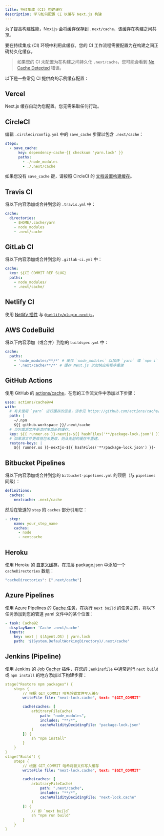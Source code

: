 ```yaml
---
title: 持续集成 (CI) 构建缓存
description: 学习如何配置 CI 以缓存 Next.js 构建
---
```


为了提高构建性能，Next.js 会将缓存保存到 `.next/cache`，该缓存在构建之间共享。

要在持续集成 (CI) 环境中利用此缓存，您的 CI 工作流程需要配置为在构建之间正确持久化缓存。

> 如果您的 CI 未配置为在构建之间持久化 `.next/cache`，您可能会看到 [No Cache Detected](/docs/messages/no-cache) 错误。

以下是一些常见 CI 提供商的示例缓存配置：

## Vercel

Next.js 缓存自动为您配置。您无需采取任何行动。

## CircleCI

编辑 `.circleci/config.yml` 中的 `save_cache` 步骤以包含 `.next/cache`：

```yaml
steps:
  - save_cache:
      key: dependency-cache-{{ checksum "yarn.lock" }}
      paths:
        - ./node_modules
        - ./.next/cache
```

如果您没有 `save_cache` 键，请按照 CircleCI 的 [文档设置构建缓存](https://circleci.com/docs/2.0/caching/)。

## Travis CI

将以下内容添加或合并到您的 `.travis.yml` 中：

```yaml
cache:
  directories:
    - $HOME/.cache/yarn
    - node_modules
    - .next/cache
```

## GitLab CI

将以下内容添加或合并到您的 `.gitlab-ci.yml` 中：

```yaml
cache:
  key: ${CI_COMMIT_REF_SLUG}
  paths:
    - node_modules/
    - .next/cache/
```

## Netlify CI

使用 [Netlify 插件](https://www.netlify.com/products/build/plugins/) 与 [`@netlify/plugin-nextjs`](https://www.npmjs.com/package/@netlify/plugin-nextjs)。

## AWS CodeBuild

将以下内容添加（或合并）到您的 `buildspec.yml` 中：

```yaml
cache:
  paths:
    - 'node_modules/**/*' # 缓存 `node_modules` 以加快 `yarn` 或 `npm i` 的速度
    - '.next/cache/**/*' # 缓存 Next.js 以加快应用程序重建
```

## GitHub Actions

使用 GitHub 的 [actions/cache](https://github.com/actions/cache)，在您的工作流文件中添加以下步骤：

```yaml
uses: actions/cache@v4
with:
  # 有关使用 `yarn` 进行缓存的信息，请参见 https://github.com/actions/cache/blob/main/examples.md#node---yarn 或者您可以利用 actions/setup-node 进行缓存 https://github.com/actions/setup-node
  path: |
    ~/.npm
    ${{ github.workspace }}/.next/cache
  # 当包或源文件更改时生成新的缓存。
  key: ${{ runner.os }}-nextjs-${{ hashFiles('**/package-lock.json') }}-${{ hashFiles('**/*.js', '**/*.jsx', '**/*.ts', '**/*.tsx') }}
  # 如果源文件更改但包未更改，则从先前的缓存中重建。
  restore-keys: |
    ${{ runner.os }}-nextjs-${{ hashFiles('**/package-lock.json') }}-
```

## Bitbucket Pipelines

将以下内容添加或合并到您的 `bitbucket-pipelines.yml` 的顶层（与 `pipelines` 同级）：

```yaml
definitions:
  caches:
    nextcache: .next/cache
```

然后在管道的 `step` 的 `caches` 部分引用它：

```yaml
- step:
    name: your_step_name
    caches:
      - node
      - nextcache
```

## Heroku

使用 Heroku 的 [自定义缓存](https://devcenter.heroku.com/articles/nodejs-support#custom-caching)，在顶层 package.json 中添加一个 `cacheDirectories` 数组：

```javascript
"cacheDirectories": [".next/cache"]
```

## Azure Pipelines

使用 Azure Pipelines 的 [Cache 任务](https://docs.microsoft.com/en-us/azure/devops/pipelines/tasks/utility/cache)，在执行 `next build` 的任务之前，将以下任务添加到您的管道 yaml 文件中的某个位置：

```yaml
- task: Cache@2
  displayName: 'Cache .next/cache'
  inputs:
    key: next | $(Agent.OS) | yarn.lock
    path: '$(System.DefaultWorkingDirectory)/.next/cache'
```
## Jenkins (Pipeline)

使用 Jenkins 的 [Job Cacher](https://www.jenkins.io/doc/pipeline/steps/jobcacher/) 插件，在您的 `Jenkinsfile` 中通常运行 `next build` 或 `npm install` 的地方添加以下构建步骤：

```yaml
stage("Restore npm packages") {
    steps {
        // 根据 GIT_COMMIT 哈希将锁文件写入缓存
        writeFile file: "next-lock.cache", text: "$GIT_COMMIT"

        cache(caches: [
            arbitraryFileCache(
                path: "node_modules",
                includes: "**/*",
                cacheValidityDecidingFile: "package-lock.json"
            )
        ]) {
            sh "npm install"
        }
    }
}
stage("Build") {
    steps {
        // 根据 GIT_COMMIT 哈希将锁文件写入缓存
        writeFile file: "next-lock.cache", text: "$GIT_COMMIT"

        cache(caches: [
            arbitraryFileCache(
                path: ".next/cache",
                includes: "**/*",
                cacheValidityDecidingFile: "next-lock.cache"
            )
        ]) {
            // 即 `next build`
            sh "npm run build"
        }
    }
}
```